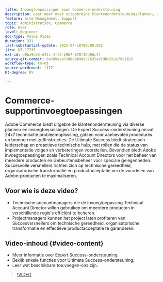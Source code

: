 ```yaml
---
title: Invoegtoepassingen voor Commerce-ondersteuning
description: Leer meer over uitgebreide klantenondersteuningsplannen, zoals Expert Success, Ultimate Success en verschillende invoegtoepassingen voor strategische ondersteuning.
feature: Site Management, Support
topic: Administration, Commerce
role: User
level: Beginner
doc-type: Value Video
duration: 331
last-substantial-update: 2025-04-10T00:00:00Z
jira: KT-17737
exl-id: d0ba9c55-d43c-4ff3-b9b7-678f42a9dc4f
source-git-commit: 8e605dee7c88a8699cc7635ad1d0c6b2e7981615
workflow-type: tm+mt
source-wordcount: '172'
ht-degree: 0%

---
```


# Commerce-supportinvoegtoepassingen

Adobe Commerce biedt uitgebreide klantenondersteuning via diverse plannen en invoegtoepassingen. De Expert Success-ondersteuning omvat 24x7 technische probleemoplossing, gidsen voor aanbevolen procedures en bronnen met zelfinstructies. De Ultimate Success biedt strategisch leiderschap en proactieve technische hulp, met rollen die de status van implementatie volgen en verbeteringen voorstellen. Bovendien biedt Adobe invoegtoepassingen zoals Technical Account Directors voor het beheer van meerdere producten en Gebeurtenisbeheer voor speciale gelegenheden. Succesvolle versnellers richten zich op technische gereedheid, organisatorische transformatie en productacceptatie om de voordelen van Adobe-producten te maximaliseren.

## Voor wie is deze video?

* Technische accountmanagers die de invoegtoepassing Technical Account Director willen gebruiken om meerdere producten in verschillende regio&#39;s efficiënt te beheren.
* Projectmanagers kunnen het project laten profiteren van Succesversnellers om technische gereedheid, organisatorische transformatie en effectieve productacceptatie te garanderen.

## Video-inhoud {#video-content}

* Meer informatie over Expert Success-ondersteuning.
* Bekijk enkele functies voor Ultimate Success-ondersteuning.
* Leer wat beschikbare toe:voegen-ons zijn.


>[!VIDEO](https://video.tv.adobe.com/v/3457545/?learn=on&enablevpops)
